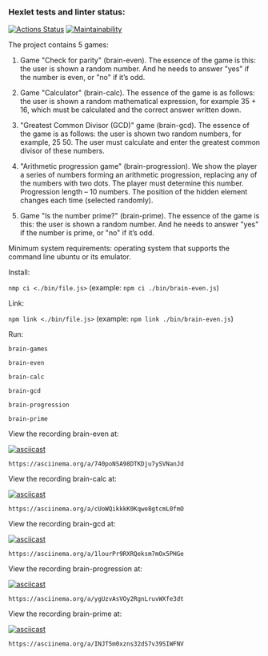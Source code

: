 ### Hexlet tests and linter status:
[![Actions Status](https://github.com/PetrLomaev/frontend-project-44/actions/workflows/hexlet-check.yml/badge.svg)](https://github.com/PetrLomaev/frontend-project-44/actions)
[![Maintainability](https://api.codeclimate.com/v1/badges/e056ed2c7d7242c33f80/maintainability)](https://codeclimate.com/github/PetrLomaev/frontend-project-44/maintainability)


The project contains 5 games:


1. Game "Check for parity" (brain-even). The essence of the game is this: the user is shown a random number. And he needs to answer "yes" if the number is even, or "no" if it’s odd.

2. Game "Calculator" (brain-calc). The essence of the game is as follows: the user is shown a random mathematical expression, for example 35 + 16, which must be calculated and the correct answer written down.

3. "Greatest Common Divisor (GCD)" game (brain-gcd). The essence of the game is as follows: the user is shown two random numbers, for example, 25 50. The user must calculate and enter the greatest common divisor of these numbers.

4. "Arithmetic progression game" (brain-progression). We show the player a series of numbers forming an arithmetic progression, replacing any of the numbers with two dots. The player must determine this number. Progression length – 10 numbers. The position of the hidden element changes each time (selected randomly).

5. Game "Is the number prime?" (brain-prime). The essence of the game is this: the user is shown a random number. And he needs to answer "yes" if the number is prime, or "no" if it’s odd.


Minimum system requirements: operating system that supports the command line ubuntu or its emulator.


Install:

`nmp ci <./bin/file.js>` (example: `npm ci ./bin/brain-even.js`)


Link:

`npm link <./bin/file.js>` (example: `npm link ./bin/brain-even.js`)


Run:

`brain-games`

`brain-even`

`brain-calc`

`brain-gcd`

`brain-progression`

`brain-prime`

View the recording brain-even at:

[![asciicast](https://asciinema.org/a/615879.svg)](https://asciinema.org/a/615879)

    https://asciinema.org/a/740poNSA98DTKDju7ySVNanJd

View the recording brain-calc at:

[![asciicast](https://asciinema.org/a/615881.svg)](https://asciinema.org/a/615881)

    https://asciinema.org/a/cUoWQikkkK0Kqwe8gtcmL0fmO

View the recording brain-gcd at:

[![asciicast](https://asciinema.org/a/615883.svg)](https://asciinema.org/a/615883)

    https://asciinema.org/a/1lourPr9RXRQeksm7mOx5PHGe

View the recording brain-progression at:

[![asciicast](https://asciinema.org/a/615884.svg)](https://asciinema.org/a/615884)

    https://asciinema.org/a/ygUzvAsVOy2RgnLruvWXfe3dt

View the recording brain-prime at:

[![asciicast](https://asciinema.org/a/615886.svg)](https://asciinema.org/a/615886)

    https://asciinema.org/a/INJT5m0xzns32dS7v39SIWFNV
